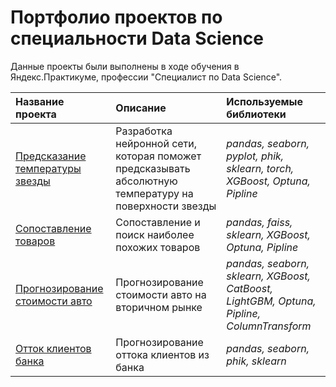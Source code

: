 # Портфолио проектов по специальности Data Science

Данные проекты были выполнены в ходе обучения в Яндекс.Практикуме, профессии "Специалист по Data Science".

| Название проекта | Описание | Используемые библиотеки | 
| :---------------------- | :---------------------- | :---------------------- |
| [Предсказание температуры звезды](predict_temperatures_of_stars) |  Разработка нейронной сети, которая поможет предсказывать абсолютную температуру на поверхности звезды| *pandas, seaborn, pyplot, phik, sklearn, torch, XGBoost, Optuna, Pipline* |
| [Сопоставление товаров](similarity_search_faiss) | Сопоставление и поиск наиболее похожих товаров | *pandas, faiss, sklearn, XGBoost, Optuna, Pipline* |
| [Прогнозирование стоимости авто](find-price-auto) | Прогнозирование стоимости авто на вторичном рынке | *pandas, seaborn, sklearn, XGBoost, CatBoost, LightGBM, Optuna, Pipline, ColumnTransform* |
| [Отток клиентов банка](Project_Beta-Bank) | Прогнозирование оттока клиентов из банка| *pandas, seaborn, phik, sklearn* |
